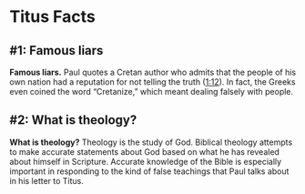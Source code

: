 # Titus Facts

## #1: Famous liars
**Famous liars.** Paul quotes a Cretan author who admits that the people of his own nation had a reputation for not telling the truth ([1:12](https://www.esv.org/Titus+1%3A12/)). In fact, the Greeks even coined the word “Cretanize,” which meant dealing falsely with people.


## #2: What is theology?
**What is theology?** Theology is the study of God. Biblical theology attempts to make accurate statements about God based on what he has revealed about himself in Scripture. Accurate knowledge of the Bible is especially important in responding to the kind of false teachings that Paul talks about in his letter to Titus.

